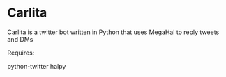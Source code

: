 Carlita
=======

Carlita is a twitter bot written in Python that uses MegaHal to reply tweets and DMs

Requires:

python-twitter
halpy

